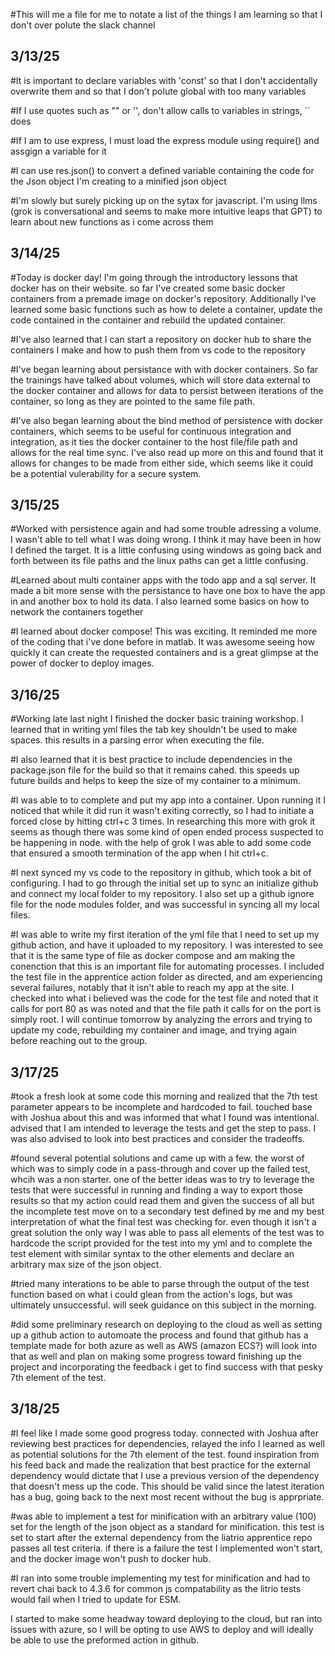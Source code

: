 #This will me a file for me to notate a  list of the things I am learning so that I don't over polute the slack channel

## 3/13/25

#It is important to declare variables with 'const' so that I don't accidentally overwrite them and so that I don't polute global with too many variables

#If I use quotes such as "" or '', don't allow calls to variables in strings, `` does

#If I am to use express, I must load the express module using require() and assgign a variable for it

#I can use res.json() to convert a defined variable containing the code for the Json object I'm creating to a minified json object

#I'm slowly but surely picking up on the sytax for javascript. I'm using llms (grok is conversational and seems to make more intuitive leaps that GPT) to learn about new functions as i come across them


## 3/14/25

#Today is docker day! I'm going through the introductory lessons that docker has on their website. so far I've created some basic docker containers from a premade image on docker's repository. Additionally I've learned  some basic functions such as how to delete a container, update the code contained in the container and rebuild the updated container.

#I've also learned that I can start a repository on docker hub to share the containers I make and how to push them from vs code to the repository

#I've began learning about persistance with with docker containers. So far the trainings have talked about volumes, which will store data external to the docker container and allows for data to persist between iterations of the container, so long as they are pointed to the same file path.

#I've also began learning about the bind method of persistence with docker containers, which seems to be useful for continuous integration and integration, as it ties the docker container to the host file/file path and allows for the real time sync. I've also read up more on this and found that it allows for changes to be made from either side, which seems like it could be a potential vulerability for a secure system.

## 3/15/25

#Worked with persistence again and had some trouble adressing a volume. I wasn't able to tell what I was doing wrong. I think it may have been in how I defined the target. It is a little confusing using windows as going back and forth between its file paths and the linux paths can get a little confusing.

#Learned about multi container apps with the todo app and a sql server. It made a bit more sense with the persistance to have one box to have the app in and another box to hold its data. I also learned some basics on how to network the containers together

#I learned about docker compose! This was exciting. It reminded me more of the coding that i've done before in matlab. It was awesome seeing how quickly it can create the requested containers and is a great glimpse at the power of docker to deploy images.

## 3/16/25
#Working late last night I finished the docker basic training workshop. I learned that in writing yml files the tab key shouldn't be used to make spaces. this results in a parsing error when executing the file. 

#I also learned that it is best practice to include dependencies in the package.json file for the build so that it remains cahed. this speeds up future builds and helps to keep the size of my container to a minimum. 

#I was able to to complete and put my app into a container. Upon running it I noticed that while it did run it wasn't exiting correctly, so I had to initiate a forced close by hitting ctrl+c 3 times. In researching this more with grok it seems as though there was some kind of open ended process suspected to be happening in node. with the help of grok I was able to add some code that ensured a smooth termination of the app when I hit ctrl+c.

#I next synced my vs code to the repository in github, which took a bit of configuring. I had to go through the initial set up to sync an initialize github and connect my local folder to my repository. I also set up a github ignore file for the node modules folder, and was successful in syncing all my local files. 

 #I was able to write my first iteration of the yml file that I need to set up my github action, and have it uploaded to my repository. I was interested to see that it is the same type of file as docker compose and am making the conenction that this is an important file for automating processes. I included the test file in the apprentice action folder as directed, and am experiencing several failures, notably that it isn't able to reach my app at the site. I checked into what i believed was the code for the test file and noted that it calls for port 80 as was noted and that the file path it calls for on the port is simply root. I will continue tomorrow by analyzing the errors and trying to update my code, rebuilding my container and image, and trying again before reaching out to the group.

## 3/17/25
#took a fresh look at some code this morning and realized that the 7th test parameter appears to be incomplete and hardcoded to fail. touched base with Joshua about this and was informed that what I found was intentional. advised that I am intended to leverage the tests and get the step to pass. I was also advised to look into best practices and consider the tradeoffs. 

#found several potential solutions and came up with a few. the worst of which was to simply code in a pass-through and cover up the failed test, whcih was a non starter. one of the better ideas was to try to leverage the tests that were successful in running and finding a way to export those results so that my action could read them and given the success of all but the incomplete test move on to a secondary test defined by me and my best interpretation of what the final test was checking for. even though it isn't a great solution the only way I was able to pass all elements of the test was to hardcode the script provided for the test into my yml and to complete the test element with similar syntax to the other elements and declare an arbitrary max size of the json object. 

#tried many interations to be able to parse through the output of the test function based on what i could glean from the action's logs, but was ultimately unsuccessful. will seek guidance on this subject in the morning. 

#did some preliminary research on deploying to the cloud as well as setting up a github action to automoate the process and found that github has a template made for both azure as well as AWS (amazon ECS?) will look into that as well and plan on making some progress toward finishing up the project and incorporating the feedback i get to find success with that pesky 7th element of the test.


## 3/18/25
#I feel like I made some good progress today. connected with Joshua after reviewing best practices for dependencies, relayed the info I learned as well as potential solutions for the 7th element of the test. found inspiration from his feed back and made the realization that best practice for the external dependency would dictate that I use a previous version of the dependency that doesn't mess up the code. This should be valid since the latest iteration has a bug, going back to the next most recent without the bug is apprpriate. 

#was able to implement a test for minification with an arbitrary value (100) set for the length of the json object as a standard for minification. this test is set to start after the external dependency from the liatrio apprentice repo passes all test criteria. if there is a failure the test I implemented won't start, and the docker image won't push to docker hub. 

#I ran into some trouble implementing my test for minification and had to revert chai back to 4.3.6 for common js compatability as the litrio tests would fail when I tried to update for ESM.

I started to make some headway toward deploying to the cloud, but ran into issues with azure, so I will be opting to use AWS to deploy and will ideally be able to use the preformed action in github.
